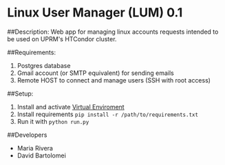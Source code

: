 # Linux User Manager (LUM) 0.1

##Description: 
Web app for managing linux accounts requests intended to be used on UPRM's HTCondor cluster. 


##Requirements: 

1. Postgres database 
2. Gmail account (or SMTP equivalent) for sending emails
3. Remote HOST to connect and manage users (SSH with root access)

##Setup: 

1. Install and activate [Virtual Enviroment  ](http://docs.python-guide.org/en/latest/dev/virtualenvs/)
2. Install requirements `pip install -r /path/to/requirements.txt`
3. Run it with `python run.py`

##Developers
* Maria Rivera
* David Bartolomei